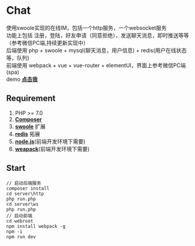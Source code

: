 # Chat
使用swoole实现的在线IM，包括一个http服务，一个websocket服务  
功能上包括 注册，登陆，好友申请（同意拒绝），发送聊天消息，即时推送等等（参考微信PC端,持续更新实现中）  
后端使用 php + swoole + mysql(聊天消息，用户信息) + redis(用户在线状态等，队列)   
前端使用 webpack + vue + vue-router + elementUI，界面上参考微信PC端(spa)  
demo  **[点击我](http://119.29.63.161)**
## Requirement
1. PHP >= 7.0
2. **[Composer](https://getcomposer.org/)**
3. **[swoole](https://www.swoole.com/)** 扩展
4. **[redis](http://pecl.php.net/package/redis)** 拓展
5. **[node.js](https://nodejs.org/en/)**(前端开发环境下需要)  
6. **[weapack](http://webpack.github.io/)**(前端开发环境下需要)  
## Start
```shell
// 启动后端服务
composer install
cd server\http 
php run.php 
cd server\ws
php run.php
// 启动前端
cd webroot
npm install webpack -g
npm -i
npm run dev
```